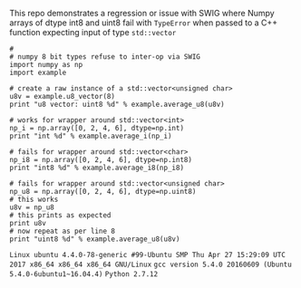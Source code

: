 This repo demonstrates a regression or issue with SWIG where Numpy
arrays of dtype int8 and uint8 fail with `TypeError` when passed to a C++
function expecting input of type `std::vector`

```
#
# numpy 8 bit types refuse to inter-op via SWIG
import numpy as np
import example

# create a raw instance of a std::vector<unsigned char>
u8v = example.u8_vector(8)
print "u8 vector: uint8 %d" % example.average_u8(u8v)

# works for wrapper around std::vector<int>
np_i = np.array([0, 2, 4, 6], dtype=np.int)
print "int %d" % example.average_i(np_i)

# fails for wrapper around std::vector<char>
np_i8 = np.array([0, 2, 4, 6], dtype=np.int8)
print "int8 %d" % example.average_i8(np_i8)

# fails for wrapper around std::vector<unsigned char>
np_u8 = np.array([0, 2, 4, 6], dtype=np.uint8)
# this works
u8v = np_u8
# this prints as expected
print u8v
# now repeat as per line 8
print "uint8 %d" % example.average_u8(u8v)

```

`Linux ubuntu 4.4.0-78-generic #99-Ubuntu SMP Thu Apr 27 15:29:09 UTC 2017 x86_64 x86_64 x86_64 GNU/Linux`
`gcc version 5.4.0 20160609 (Ubuntu 5.4.0-6ubuntu1~16.04.4)`
`Python 2.7.12`

